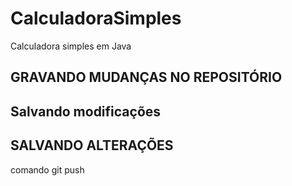 # CalculadoraSimples
Calculadora simples em Java

## GRAVANDO MUDANÇAS NO REPOSITÓRIO

## Salvando modificações
## SALVANDO ALTERAÇÕES
comando git push